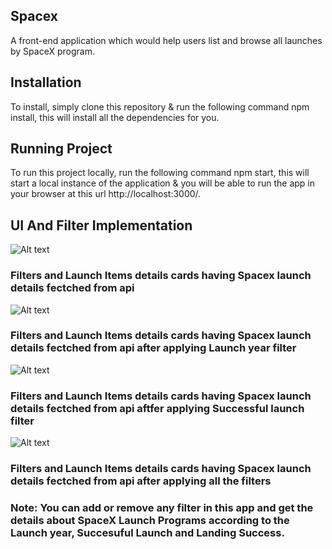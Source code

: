 ## Spacex
A front-end application which would help users list and browse all launches by SpaceX program.

## Installation
To install, simply clone this repository & run the following command npm install, this will install all the dependencies for you.

## Running Project
To run this project locally, run the following command npm start, this will start a local instance of the application & you will be able to run the app in your browser at this url http://localhost:3000/.

## UI And Filter Implementation

![Alt text](https://ik.imagekit.io/eudv8cramv/Screenshot__1258__zxyK4XsSTL.png)
### Filters and Launch Items details cards having Spacex launch details fectched from api

![Alt text](https://ik.imagekit.io/eudv8cramv/Screenshot__1259__ufOb_alcaH.png)
### Filters and Launch Items details cards having Spacex launch details fectched from api after applying Launch year filter

![Alt text](https://ik.imagekit.io/eudv8cramv/Screenshot__1260__WEv0sdwRPQ.png)
### Filters and Launch Items details cards having Spacex launch details fectched from api aftfer applying Successful launch filter

![Alt text](https://ik.imagekit.io/eudv8cramv/Screenshot__1261__vBXPg9IRK.png)
### Filters and Launch Items details cards having Spacex launch details fectched from api after applying all the filters


### Note: You can add or remove any filter in this app and get the details about SpaceX Launch Programs according to the Launch year, Succesuful Launch and Landing Success.
